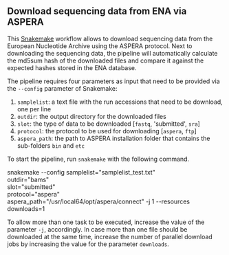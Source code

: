 ## Download sequencing data from ENA via ASPERA

This [Snakemake](https://snakemake.readthedocs.io/en/stable/) workflow allows to download sequencing
data from the European Nucleotide Archive using the ASPERA protocol. Next to downloading the
sequencing data, the pipeline will automatically calculate the md5sum hash of the downloaded files
and compare it against the expected hashes stored in the ENA database.

The pipeline requires four parameters as input that need to be provided via the `--config` parameter
of Snakemake:

  1. `samplelist`: a text file with the run accessions that need to be download, one per line
  2. `outdir`: the output directory for the downloaded files
  3. `slot`: the type of data to be downloaded [`fastq`, 'submitted', `sra`]
  4. `protocol`: the protocol to be used for downloading [`aspera`, `ftp`]
  5. `aspera_path`: the path to ASPERA installation folder that contains the sub-folders `bin` and
     `etc`

To start the pipeline, run `snakemake` with the following command.

snakemake --config samplelist="samplelist_test.txt" \
                   outdir="bams" \
                   slot="submitted" \
                   protocol="aspera" \
                   aspera_path="/usr/local64/opt/aspera/connect"
    -j 1 --resources downloads=1

To allow more than one task to be executed, increase the value of the parameter `-j`, accordingly.
In case more than one file should be downloaded at the same time, increase the number of parallel
download jobs by increasing the value for the parameter `downloads`.
